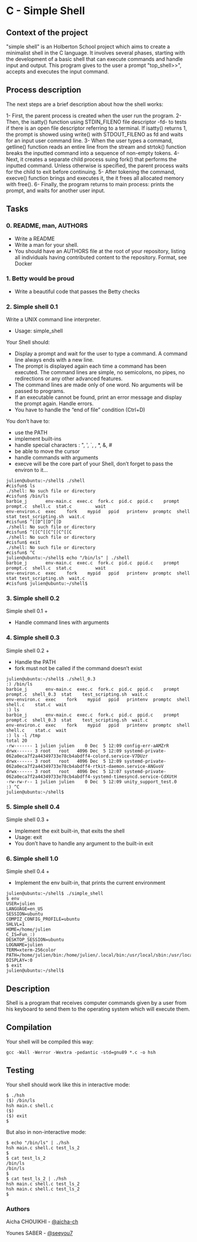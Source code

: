 <p align="center">

</p>

<h1> C - Simple Shell</h1></p>

<h2> Context of the project</h2></p>

"simple shell" is an Holberton School project which aims to create a minimalist shell in the C language. It involves several phases, starting with the development of a basic shell that can execute commands and handle input and output.
This program gives to the user a prompt "top_shell>>", accepts and executes the input command.


<h2> Process description</h2></p>
The next steps are a brief description about how the shell works:

1- First, the parent process is created when the user run the program.
2- Then, the isatty() function using STDIN_FILENO file descriptor -fd- to tests if there is an open file descriptor referring to a terminal. If isatty() returns 1, the prompt is showed using write() with STDOUT_FILENO as fd and waits for an input user command line.
3- When the user types a command, getline() function reads an entire line from the stream and strtok() function breaks the inputted command into a sequence of non-empty tokens.
4- Next, it creates a separate child process suing fork() that performs the inputted command. Unless otherwise is specified, the parent process waits for the child to exit before continuing.
5- After tokening the command, execve() function brings and executes it, the it frees all allocated memory with free().
6- Finally, the program returns to main process: prints the prompt, and waits for another user input.

<h2> Tasks</h2></p>

<h3> 0. README, man, AUTHORS</h3>

- Write a README
- Write a man for your shell.
- You should have an AUTHORS file at the root of your repository, listing all individuals having contributed content to the repository. Format, see Docker

<h3> 1. Betty would be proud</h3>

- Write a beautiful code that passes the Betty checks

<h3> 2. Simple shell 0.1</h3>

Write a UNIX command line interpreter.
- Usage: simple_shell

Your Shell should:
- Display a prompt and wait for the user to type a command. A command line always ends with a new line.
- The prompt is displayed again each time a command has been executed.
The command lines are simple, no semicolons, no pipes, no redirections or any other advanced features.
- The command lines are made only of one word. No arguments will be passed to programs.
- If an executable cannot be found, print an error message and display the prompt again.
Handle errors.
- You have to handle the “end of file” condition (Ctrl+D)

You don’t have to:
- use the PATH
- implement built-ins
- handle special characters : ", ', `, \, *, &, #
- be able to move the cursor
- handle commands with arguments
- execve will be the core part of your Shell, don’t forget to pass the environ to it…

```
julien@ubuntu:~/shell$ ./shell 
#cisfun$ ls
./shell: No such file or directory
#cisfun$ /bin/ls
barbie_j       env-main.c  exec.c  fork.c  pid.c  ppid.c    prompt   prompt.c  shell.c  stat.c         wait
env-environ.c  exec    fork    mypid   ppid   printenv  promptc  shell     stat test_scripting.sh  wait.c
#cisfun$ ^[[D^[[D^[[D
./shell: No such file or directory
#cisfun$ ^[[C^[[C^[[C^[[C
./shell: No such file or directory
#cisfun$ exit
./shell: No such file or directory
#cisfun$ ^C
julien@ubuntu:~/shell$ echo "/bin/ls" | ./shell
barbie_j       env-main.c  exec.c  fork.c  pid.c  ppid.c    prompt   prompt.c  shell.c  stat.c         wait
env-environ.c  exec    fork    mypid   ppid   printenv  promptc  shell     stat test_scripting.sh  wait.c
#cisfun$ julien@ubuntu:~/shell$
```

<h3> 3. Simple shell 0.2</h3>

Simple shell 0.1 +
- Handle command lines with arguments

<h3> 4. Simple shell 0.3</h3>

Simple shell 0.2 +
- Handle the PATH
- fork must not be called if the command doesn’t exist

```
julien@ubuntu:~/shell$ ./shell_0.3
:) /bin/ls
barbie_j       env-main.c  exec.c  fork.c  pid.c  ppid.c    prompt   prompt.c  shell_0.3  stat    test_scripting.sh  wait.c
env-environ.c  exec    fork    mypid   ppid   printenv  promptc  shell     shell.c    stat.c  wait
:) ls
barbie_j       env-main.c  exec.c  fork.c  pid.c  ppid.c    prompt   prompt.c  shell_0.3  stat    test_scripting.sh  wait.c
env-environ.c  exec    fork    mypid   ppid   printenv  promptc  shell     shell.c    stat.c  wait
:) ls -l /tmp 
total 20
-rw------- 1 julien julien    0 Dec  5 12:09 config-err-aAMZrR
drwx------ 3 root   root   4096 Dec  5 12:09 systemd-private-062a0eca7f2a44349733e78cb4abdff4-colord.service-V7DUzr
drwx------ 3 root   root   4096 Dec  5 12:09 systemd-private-062a0eca7f2a44349733e78cb4abdff4-rtkit-daemon.service-ANGvoV
drwx------ 3 root   root   4096 Dec  5 12:07 systemd-private-062a0eca7f2a44349733e78cb4abdff4-systemd-timesyncd.service-CdXUtH
-rw-rw-r-- 1 julien julien    0 Dec  5 12:09 unity_support_test.0
:) ^C
julien@ubuntu:~/shell$ 
```

<h3> 5. Simple shell 0.4</h3>

Simple shell 0.3 +
- Implement the exit built-in, that exits the shell
- Usage: exit
- You don’t have to handle any argument to the built-in exit

<h3> 6. Simple shell 1.0</h3>

Simple shell 0.4 +
- Implement the env built-in, that prints the current environment

```
julien@ubuntu:~/shell$ ./simple_shell
$ env
USER=julien
LANGUAGE=en_US
SESSION=ubuntu
COMPIZ_CONFIG_PROFILE=ubuntu
SHLVL=1
HOME=/home/julien
C_IS=Fun_:)
DESKTOP_SESSION=ubuntu
LOGNAME=julien
TERM=xterm-256color
PATH=/home/julien/bin:/home/julien/.local/bin:/usr/local/sbin:/usr/local/bin:/usr/sbin:/usr/bin:/sbin:/bin:/usr/games:/usr/local/games:/snap/bin
DISPLAY=:0
$ exit
julien@ubuntu:~/shell$ 
```

<h2> Description </h2></p>

Shell is a program that receives computer commands given by a user from his keyboard to send them to the operating system which will execute them.

<h2> Compilation</h2></p>

Your shell will be compiled this way:

```gcc -Wall -Werror -Wextra -pedantic -std=gnu89 *.c -o hsh```

<h2> Testing</h2></p>

Your shell should work like this in interactive mode:

```
$ ./hsh
($) /bin/ls
hsh main.c shell.c
($)
($) exit
$
```

But also in non-interactive mode:

```
$ echo "/bin/ls" | ./hsh
hsh main.c shell.c test_ls_2
$
$ cat test_ls_2
/bin/ls
/bin/ls
$
$ cat test_ls_2 | ./hsh
hsh main.c shell.c test_ls_2
hsh main.c shell.c test_ls_2
$
```
<h3>Authors</h3>

Aicha CHOUIKHI - [@aicha-ch](https://github.com/aicha-ch)

Younes SABER - [@seeyou7](https://github.com/seeyou7) 
